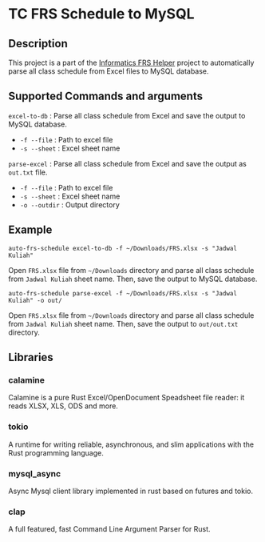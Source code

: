 # TC FRS Schedule to MySQL

## Description
This project is a part of the [Informatics FRS Helper](https://github.com/albugowy15/informatics-frs-helper) project to automatically parse all class schedule from Excel files to MySQL database.

## Supported Commands and arguments
`excel-to-db` : Parse all class schedule from Excel and save the output to MySQL database.
- `-f --file` : Path to excel file
- `-s --sheet` : Excel sheet name

`parse-excel` : Parse all class schedule from Excel and save the output as `out.txt` file.
- `-f --file` : Path to excel file
- `-s --sheet` : Excel sheet name
- `-o --outdir` : Output directory

## Example
```
auto-frs-schedule excel-to-db -f ~/Downloads/FRS.xlsx -s "Jadwal Kuliah"
```
Open `FRS.xlsx` file from `~/Downloads` directory and parse all class schedule from `Jadwal Kuliah` sheet name. Then, save the output to MySQL database.


```
auto-frs-schedule parse-excel -f ~/Downloads/FRS.xlsx -s "Jadwal Kuliah" -o out/
```
Open `FRS.xlsx` file from `~/Downloads` directory and parse all class schedule from `Jadwal Kuliah` sheet name. Then, save the output to `out/out.txt` directory.

## Libraries
### calamine
Calamine is a pure Rust Excel/OpenDocument Speadsheet file reader: it reads XLSX, XLS, ODS and more.
### tokio
A runtime for writing reliable, asynchronous, and slim applications with the Rust programming language.
### mysql_async
Async Mysql client library implemented in rust based on futures and tokio.
### clap
A full featured, fast Command Line Argument Parser for Rust.
